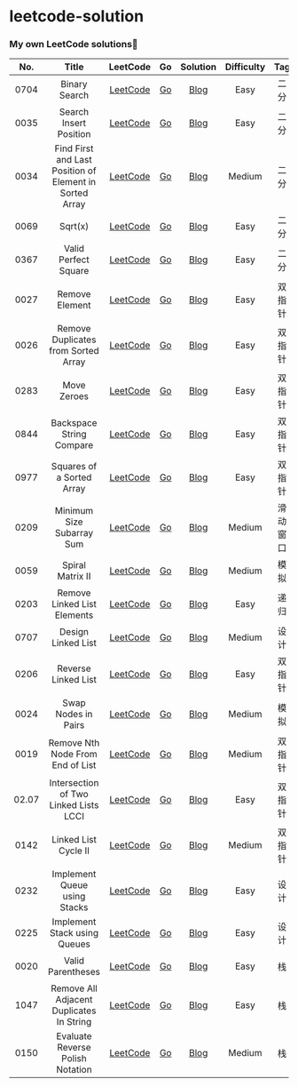 # leetcode-solution

###  My own LeetCode solutions🎯

|  No.  |                          Title                          |                           LeetCode                           |                              Go                              |                           Solution                           | Difficulty | Tag | Data |
| :---: | :-----------------------------------------------------: | :----------------------------------------------------------: | :----------------------------------------------------------: | :----------------------------------------------------------: | :--------: | :-------------------------------------------------------: | :----------------------------------------------------------: |
| 0704  |                      Binary Search                      | [LeetCode](https://leetcode-cn.com/problems/binary-search/)  | [Go](https://github.com/hiWyatt/leetcode-solutions/blob/main/src/0704.Binary%20Search/0704.Binary%20Search.go) | [Blog](https://wangyi.one/leetcode0704.%E4%BA%8C%E5%88%86%E6%9F%A5%E6%89%BE/) |    Easy    |                           二分                            |                             数组                             |
| 0035  |                 Search Insert Position                  | [LeetCode](https://leetcode-cn.com/problems/search-insert-position/) | [Go](https://github.com/hiWyatt/leetcode-solutions/blob/main/src/0035.Search%20Insert%20Position/0035.Search%20Insert%20Position.go) | [Blog](https://wangyi.one/leetcode0035.%E6%90%9C%E7%B4%A2%E6%8F%92%E5%85%A5%E4%BD%8D%E7%BD%AE/) |    Easy    |                           二分                            |                             数组                             |
| 0034  | Find First and Last Position of Element in Sorted Array | [LeetCode](https://leetcode-cn.com/problems/find-first-and-last-position-of-element-in-sorted-array/) | [Go](https://github.com/hiWyatt/leetcode-solutions/blob/main/src/0034.%20Find%20First%20and%20Last%20Position%20of%20Element%20in%20Sorted%20Array/0034.%20Find%20First%20and%20Last%20Position%20of%20Element%20in%20Sorted%20Array.go) | [Blog](https://wangyi.one/leetcode0034.%E6%9F%A5%E6%89%BE%E5%85%83%E7%B4%A0%E4%BD%8D%E7%BD%AE/) |   Medium   |                           二分                            |                             数组                             |
| 0069  |                         Sqrt(x)                         |     [LeetCode](https://leetcode-cn.com/problems/sqrtx/)      | [Go](https://github.com/hiWyatt/leetcode-solutions/blob/main/src/0069.%20Sqrt(x)/0069.%20Sqrt(x).go) | [Blog](https://wangyi.one/leetcode0069.-x%E7%9A%84%E5%B9%B3%E6%96%B9%E6%A0%B9/) |    Easy    |                           二分                            |                              数                              |
| 0367  |                  Valid Perfect Square                   | [LeetCode](https://leetcode-cn.com/problems/valid-perfect-square/) | [Go](https://github.com/hiWyatt/leetcode-solutions/blob/main/src/0367.%20Valid%20Perfect%20Square/0367.%20Valid%20Perfect%20Square.go) | [Blog](https://wangyi.one/leetcode-0367.%E6%9C%89%E6%95%88%E7%9A%84%E5%AE%8C%E5%85%A8%E5%B9%B3%E6%96%B9%E6%95%B0/) |    Easy    |                           二分                            |                              数                              |
| 0027  |                     Remove Element                      | [LeetCode](https://leetcode-cn.com/problems/remove-element/) | [Go](https://github.com/hiWyatt/leetcode-solutions/blob/main/src/0027.%20Remove%20Element/0027.%20Remove%20Element.go) |      [Blog](https://wangyi.one/leetcode-0027.移除元素/)      |    Easy    |                          双指针                           |                             数组                             |
| 0026  |           Remove Duplicates from Sorted Array           | [LeetCode](https://leetcode-cn.com/problems/remove-duplicates-from-sorted-array/) | [Go](https://github.com/hiWyatt/leetcode-solutions/blob/main/src/0026.%20Remove%20Duplicates%20from%20Sorted%20Array/0026.%20Remove%20Duplicates%20from%20Sorted%20Array.go) | [Blog](https://wangyi.one/leetcode-0026.删除数组中的重复项/) |    Easy    |                          双指针                           |                             数组                             |
| 0283  |                       Move Zeroes                       |  [LeetCode](https://leetcode-cn.com/problems/move-zeroes/)   | [Go](https://github.com/hiWyatt/leetcode-solutions/blob/main/src/0283.%20Move%20Zeroes/0283.%20Move%20Zeroes.go) |       [Blog](https://wangyi.one/leetcode-0283.移动零/)       |    Easy    |                          双指针                           |                             数组                             |
| 0844  |                Backspace String Compare                 | [LeetCode](https://leetcode-cn.com/problems/backspace-string-compare/) | [Go](https://github.com/hiWyatt/leetcode-solutions/blob/main/src/0844.%20Backspace%20String%20Compare/0844.%20Backspace%20String%20Compare.go) | [Blog](https://wangyi.one/leetcode-0844.比较含退格的字符串/) |    Easy    |                          双指针                           |                            字符串                            |
| 0977  |                Squares of a Sorted Array                | [LeetCode](https://leetcode-cn.com/problems/squares-of-a-sorted-array/) | [Go](https://github.com/hiWyatt/leetcode-solutions/blob/main/src/0977.%20Squares%20of%20a%20Sorted%20Array/0977.%20Squares%20of%20a%20Sorted%20Array.go) | [Blog](https://wangyi.one/leetcode-0977.%E6%9C%89%E5%BA%8F%E6%95%B0%E7%BB%84%E7%9A%84%E5%B9%B3%E6%96%B9/) |    Easy    |                          双指针                           |                             数组                             |
| 0209  |                Minimum Size Subarray Sum                | [LeetCode](https://leetcode-cn.com/problems/minimum-size-subarray-sum/) | [Go](https://github.com/hiWyatt/leetcode-solutions/blob/main/src/0209.%20Minimum%20Size%20Subarray%20Sum/0209.%20Minimum%20Size%20Subarray%20Sum.go) | [Blog](https://wangyi.one/leetcode-0209.%E9%95%BF%E5%BA%A6%E6%9C%80%E5%B0%8F%E7%9A%84%E5%AD%90%E6%95%B0%E7%BB%84/) |   Medium   |                         滑动窗口                          |                             数组                             |
| 0059  |                    Spiral Matrix II                     | [LeetCode](https://leetcode-cn.com/problems/spiral-matrix-ii/) | [Go](https://github.com/hiWyatt/leetcode-solutions/blob/main/src/0059.%20Spiral%20Matrix%20II/0059.%20Spiral%20Matrix%20II.go) | [Blog](https://wangyi.one/leetcode-0059.%E8%9E%BA%E6%97%8B%E7%9F%A9%E9%98%B5ii/) |   Medium   |                           模拟                            |                             矩阵                             |
| 0203  |               Remove Linked List Elements               | [LeetCode](https://leetcode-cn.com/problems/remove-linked-list-elements/) | [Go](https://github.com/hiWyatt/leetcode-solutions/blob/main/src/0203.%20Remove%20Linked%20List%20Elements/0203.%20Remove%20Linked%20List%20Elements.go) | [Blog](https://wangyi.one/leetcode-0203.%E7%A7%BB%E9%99%A4%E9%93%BE%E8%A1%A8%E5%85%83%E7%B4%A0/) |    Easy    |                           递归                            |                            单链表                            |
| 0707  |                   Design Linked List                    | [LeetCode](https://leetcode-cn.com/problems/design-linked-list/) | [Go](https://github.com/hiWyatt/leetcode-solutions/blob/main/src/0707.%20Design%20Linked%20List/0707.%20Design%20Linked%20List.go) | [Blog](https://wangyi.one/leetcode-0707.%E8%AE%BE%E8%AE%A1%E9%93%BE%E8%A1%A8/) |   Medium   |                           设计                            |                            双链表                            |
| 0206  |                   Reverse Linked List                   | [LeetCode](https://leetcode-cn.com/problems/reverse-linked-list/) | [Go](https://github.com/hiWyatt/leetcode-solutions/blob/main/src/0206.%20Reverse%20Linked%20List/0206.%20Reverse%20Linked%20List.go) | [Blog](https://wangyi.one/leetcode-0206.%E5%8F%8D%E8%BD%AC%E9%93%BE%E8%A1%A8/) |    Easy    |                          双指针                           |                            单链表                            |
| 0024  |                   Swap Nodes in Pairs                   | [LeetCode](https://leetcode-cn.com/problems/swap-nodes-in-pairs/) | [Go](https://github.com/hiWyatt/leetcode-solutions/blob/main/src/0024.%20Swap%20Nodes%20in%20Pairs/0024.%20Swap%20Nodes%20in%20Pairs.go) | [Blog](https://wangyi.one/leetcode-0024.%E4%B8%A4%E4%B8%A4%E4%BA%A4%E6%8D%A2%E9%93%BE%E8%A1%A8%E4%B8%AD%E7%9A%84%E8%8A%82%E7%82%B9/) |   Medium   |                           模拟                            |                            单链表                            |
| 0019  |            Remove Nth Node From End of List             | [LeetCode](https://leetcode-cn.com/problems/remove-nth-node-from-end-of-list/) | [Go](https://github.com/hiWyatt/leetcode-solutions/blob/main/src/0019.%20Remove%20Nth%20Node%20From%20End%20of%20List/0019.%20Remove%20Nth%20Node%20From%20End%20of%20List.go) | [Blog](https://wangyi.one/leetcode-0019.%E5%88%A0%E9%99%A4%E9%93%BE%E8%A1%A8%E7%9A%84%E5%80%92%E6%95%B0%E7%AC%ACn%E4%B8%AA%E8%8A%82%E7%82%B9/) |   Medium   |                          双指针                           |                            单链表                            |
| 02.07 |          Intersection of Two Linked Lists LCCI          | [LeetCode](https://leetcode-cn.com/problems/intersection-of-two-linked-lists-lcci/) | [Go](https://github.com/hiWyatt/leetcode-solutions/blob/main/src/%E9%9D%A2%E8%AF%95%E9%A2%9802.07.%20Intersection%20of%20Two%20Linked%20Lists%20LCCI/%E9%9D%A2%E8%AF%95%E9%A2%9802.07.%20Intersection%20of%20Two%20Linked%20Lists%20LCCI.go) | [Blog](https://wangyi.one/leetcode-%E9%9D%A2%E8%AF%95%E9%A2%9802.07.%E9%93%BE%E8%A1%A8%E7%9B%B8%E4%BA%A4/) |    Easy    |                          双指针                           |                            单链表                            |
| 0142  |                  Linked List Cycle II                   | [LeetCode](https://leetcode-cn.com/problems/linked-list-cycle-ii/) | [Go](https://github.com/hiWyatt/leetcode-solutions/blob/main/src/0142.%20Linked%20List%20Cycle%20II/0142.%20Linked%20List%20Cycle%20II.go) | [Blog](https://wangyi.one/leetcode-0142.%E7%8E%AF%E5%BD%A2%E9%93%BE%E8%A1%A8ii/) |   Medium   |                          双指针                           |                           循环链表                           |
| 0232 | Implement Queue using Stacks | [LeetCode](https://leetcode-cn.com/problems/implement-queue-using-stacks/) | [Go](https://github.com/hiWyatt/leetcode-solutions/blob/main/src/0232.%20Implement%20Queue%20using%20Stacks/0232.%20Implement%20Queue%20using%20Stacks.go) | [Blog](https://wangyi.one/leetcode-0232.%E7%94%A8%E6%A0%88%E5%AE%9E%E7%8E%B0%E9%98%9F%E5%88%97/) | Easy | 设计 | 栈、队列 |
| 0225 | Implement Stack using Queues | [LeetCode](https://leetcode-cn.com/problems/implement-stack-using-queues/) | [Go](https://github.com/hiWyatt/leetcode-solutions/blob/main/src/0225.%20Implement%20Stack%20using%20Queues/0225.%20Implement%20Stack%20using%20Queues.go) | [Blog](https://wangyi.one/leetcode-0225.%E7%94%A8%E9%98%9F%E5%88%97%E5%AE%9E%E7%8E%B0%E6%A0%88/) | Easy | 设计 | 栈、队列 |
| 0020 | Valid Parentheses | [LeetCode](https://leetcode-cn.com/problems/valid-parentheses/) | [Go](https://github.com/hiWyatt/leetcode-solutions/blob/main/src/0020.%20Valid%20Parentheses/0020.%20Valid%20Parentheses.go) | [Blog](https://wangyi.one/leetcode-0020.%E6%9C%89%E6%95%88%E7%9A%84%E6%8B%AC%E5%8F%B7/) | Easy | 栈 | 字符串 |
| 1047 | Remove All Adjacent Duplicates In String | [LeetCode](https://leetcode-cn.com/problems/remove-all-adjacent-duplicates-in-string/) | [Go](https://github.com/hiWyatt/leetcode-solutions/blob/main/src/1047.%20Remove%20All%20Adjacent%20Duplicates%20In%20String/1047.%20Remove%20All%20Adjacent%20Duplicates%20In%20String.go) | [Blog](https://wangyi.one/leetcode-1047.%E5%88%A0%E9%99%A4%E5%AD%97%E7%AC%A6%E4%B8%B2%E4%B8%AD%E7%9A%84%E6%89%80%E6%9C%89%E7%9B%B8%E9%82%BB%E9%87%8D%E5%A4%8D%E9%A1%B9/) | Easy | 栈 | 字符串 |
| 0150 | Evaluate Reverse Polish Notation | [LeetCode](https://leetcode-cn.com/problems/evaluate-reverse-polish-notation/) | [Go](https://github.com/hiWyatt/leetcode-solutions/blob/main/src/0150.%20Evaluate%20Reverse%20Polish%20Notation/0150.%20Evaluate%20Reverse%20Polish%20Notation.go) | [Blog](https://wangyi.one/leetcode-0150.%E9%80%86%E6%B3%A2%E5%85%B0%E8%A1%A8%E8%BE%BE%E5%BC%8F%E6%B1%82%E5%80%BC/) | Medium | 栈 | 字符串 |

